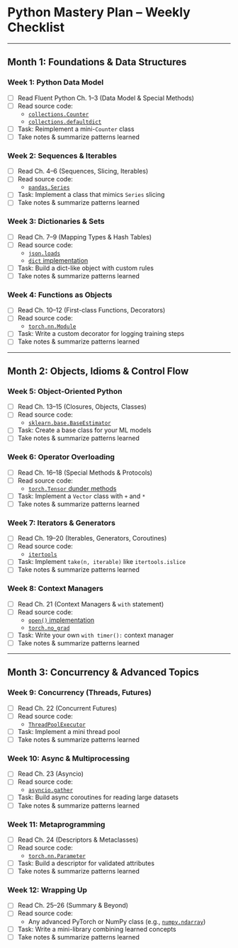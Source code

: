 # Python Mastery Plan – Weekly Checklist

---

## Month 1: Foundations & Data Structures

### Week 1: Python Data Model
- [ ] Read Fluent Python Ch. 1–3 (Data Model & Special Methods)
- [ ] Read source code:
  - [`collections.Counter`](https://github.com/python/cpython/blob/main/Lib/collections/__init__.py#L538)
  - [`collections.defaultdict`](https://github.com/python/cpython/blob/main/Lib/collections/__init__.py#L688)
- [ ] Task: Reimplement a mini-`Counter` class
- [ ] Take notes & summarize patterns learned

### Week 2: Sequences & Iterables
- [ ] Read Ch. 4–6 (Sequences, Slicing, Iterables)
- [ ] Read source code:
  - [`pandas.Series`](https://github.com/pandas-dev/pandas/blob/main/pandas/core/series.py#L128)
- [ ] Task: Implement a class that mimics `Series` slicing
- [ ] Take notes & summarize patterns learned

### Week 3: Dictionaries & Sets
- [ ] Read Ch. 7–9 (Mapping Types & Hash Tables)
- [ ] Read source code:
  - [`json.loads`](https://github.com/python/cpython/blob/main/Lib/json/__init__.py#L293)
  - [`dict` implementation](https://github.com/python/cpython/blob/main/Objects/dictobject.c)
- [ ] Task: Build a dict-like object with custom rules
- [ ] Take notes & summarize patterns learned

### Week 4: Functions as Objects
- [ ] Read Ch. 10–12 (First-class Functions, Decorators)
- [ ] Read source code:
  - [`torch.nn.Module`](https://github.com/pytorch/pytorch/blob/main/torch/nn/modules/module.py)
- [ ] Task: Write a custom decorator for logging training steps
- [ ] Take notes & summarize patterns learned

---

## Month 2: Objects, Idioms & Control Flow

### Week 5: Object-Oriented Python
- [ ] Read Ch. 13–15 (Closures, Objects, Classes)
- [ ] Read source code:
  - [`sklearn.base.BaseEstimator`](https://github.com/scikit-learn/scikit-learn/blob/main/sklearn/base.py)
- [ ] Task: Create a base class for your ML models
- [ ] Take notes & summarize patterns learned

### Week 6: Operator Overloading
- [ ] Read Ch. 16–18 (Special Methods & Protocols)
- [ ] Read source code:
  - [`torch.Tensor` dunder methods](https://github.com/pytorch/pytorch/blob/main/torch/_tensor.py)
- [ ] Task: Implement a `Vector` class with `+` and `*`
- [ ] Take notes & summarize patterns learned

### Week 7: Iterators & Generators
- [ ] Read Ch. 19–20 (Iterables, Generators, Coroutines)
- [ ] Read source code:
  - [`itertools`](https://github.com/python/cpython/blob/main/Lib/itertools.py)
- [ ] Task: Implement `take(n, iterable)` like `itertools.islice`
- [ ] Take notes & summarize patterns learned

### Week 8: Context Managers
- [ ] Read Ch. 21 (Context Managers & `with` statement)
- [ ] Read source code:
  - [`open()` implementation](https://github.com/python/cpython/blob/main/Lib/_pyio.py#L132)
  - [`torch.no_grad`](https://github.com/pytorch/pytorch/blob/main/torch/autograd/grad_mode.py#L75)
- [ ] Task: Write your own `with timer():` context manager
- [ ] Take notes & summarize patterns learned

---

## Month 3: Concurrency & Advanced Topics

### Week 9: Concurrency (Threads, Futures)
- [ ] Read Ch. 22 (Concurrent Futures)
- [ ] Read source code:
  - [`ThreadPoolExecutor`](https://github.com/python/cpython/blob/main/Lib/concurrent/futures/thread.py)
- [ ] Task: Implement a mini thread pool
- [ ] Take notes & summarize patterns learned

### Week 10: Async & Multiprocessing
- [ ] Read Ch. 23 (Asyncio)
- [ ] Read source code:
  - [`asyncio.gather`](https://github.com/python/cpython/blob/main/Lib/asyncio/tasks.py#L391)
- [ ] Task: Build async coroutines for reading large datasets
- [ ] Take notes & summarize patterns learned

### Week 11: Metaprogramming
- [ ] Read Ch. 24 (Descriptors & Metaclasses)
- [ ] Read source code:
  - [`torch.nn.Parameter`](https://github.com/pytorch/pytorch/blob/main/torch/nn/parameter.py)
- [ ] Task: Build a descriptor for validated attributes
- [ ] Take notes & summarize patterns learned

### Week 12: Wrapping Up
- [ ] Read Ch. 25–26 (Summary & Beyond)
- [ ] Read source code:
  - Any advanced PyTorch or NumPy class (e.g., [`numpy.ndarray`](https://github.com/numpy/numpy/blob/main/numpy/core/src/multiarray/ndarrayobject.c))
- [ ] Task: Write a mini-library combining learned concepts
- [ ] Take notes & summarize patterns learned
